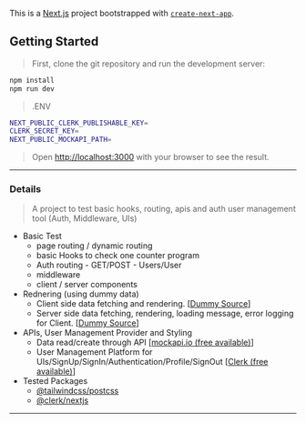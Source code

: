 This is a [Next.js](https://nextjs.org) project bootstrapped with [`create-next-app`](https://nextjs.org/docs/app/api-reference/cli/create-next-app#examples).

## Getting Started

> First, clone the git repository and run the development server:

````bash
npm install
npm run dev
````

> .ENV
````bash
NEXT_PUBLIC_CLERK_PUBLISHABLE_KEY=
CLERK_SECRET_KEY=
NEXT_PUBLIC_MOCKAPI_PATH=
````

> Open [http://localhost:3000](http://localhost:3000) with your browser to see the result.

***

### Details
> A project to test basic hooks, routing, apis and auth user management tool (Auth, Middleware, UIs)

-   Basic Test
    -   page routing / dynamic routing
    -   basic Hooks to check one counter program
    -   Auth routing - GET/POST - Users/User
    -   middleware
    -   client / server components
-   Rednering (using dummy data)
    -   Client side data fetching and rendering. [[Dummy Source](https://jsonplaceholder.typicode.com)]
    -   Server side data fetching, rendering, loading message, error logging for Client. [[Dummy Source](https://jsonplaceholder.typicode.com)]
-   APIs, User Management Provider and Styling 
    -   Data read/create through API [[mockapi.io (free available)](https://mockapi.io/)]
    -   User Management Platform for UIs/SignUp/SignIn/Authentication/Profile/SignOut [[Clerk (free available)](https://clerk.com/)]
-   Tested Packages
    -   [@tailwindcss/postcss](https://tailwindcss.com/docs/installation/using-postcss)
    -   [@clerk/nextjs](https://clerk.com/docs/quickstarts/nextjs)

***